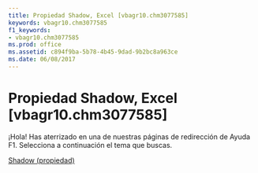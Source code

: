 ```yaml
---
title: Propiedad Shadow, Excel [vbagr10.chm3077585]
keywords: vbagr10.chm3077585
f1_keywords:
- vbagr10.chm3077585
ms.prod: office
ms.assetid: c894f9ba-5b78-4b45-9dad-9b2bc8a963ce
ms.date: 06/08/2017
---
```





# Propiedad Shadow, Excel [vbagr10.chm3077585]

¡Hola! Has aterrizado en una de nuestras páginas de redirección de Ayuda F1. Selecciona a continuación el tema que buscas.


 [Shadow (propiedad)](http://msdn.microsoft.com/library/shadow-property%28Office.15%29.aspx)


